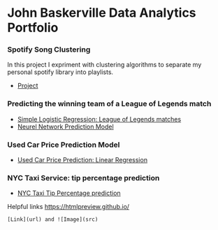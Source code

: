 # John Baskerville Data Analytics Portfolio

### Spotify Song Clustering
In this project I expriment with clustering algorithms to separate my personal spotify library into playlists.

- [Project](https://johnymcjohn.github.io/SpotifyClustering/)

### Predicting the winning team of a League of Legends match
- [Simple Logistic Regression: League of Legends matches](https://htmlpreview.github.io/?https://github.com/Johnymcjohn/LeagueOfLegendsMatchMLAnalysis/blob/main/LogisticRegressionLOLPrediction.html)
- [Neurel Network Prediction Model](https://htmlpreview.github.io/?https://github.com/Johnymcjohn/LeagueOfLegendsMatchMLAnalysis/blob/main/LOLMLPrediction%20.html)

### Used Car Price Prediction Model
- [Used Car Price Prediction: Linear Regression](https://github.com/Johnymcjohn/UsedCarPriceLinearRegression)

### NYC Taxi Service: tip percentage prediction
- [NYC Taxi Tip Percentage prediction](https://htmlpreview.github.io/?https://github.com/Johnymcjohn/NYC-TLC-Tip-Percentage-Prediction/blob/main/Tip%20Percent%20NN%20and%20Regression.html)


Helpful links https://htmlpreview.github.io/
```
[Link](url) and ![Image](src)
```
